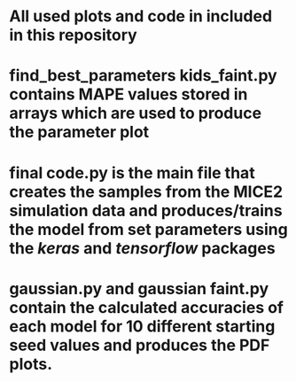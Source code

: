 # All used plots and code in included in this repository

# find_best_parameters kids_faint.py contains MAPE values stored in arrays which are used to produce the parameter plot

# final code.py is the main file that creates the samples from the MICE2 simulation data and produces/trains the model from set parameters using the _keras_ and _tensorflow_ packages

# gaussian.py and gaussian faint.py contain the calculated accuracies of each model for 10 different starting seed values and produces the PDF plots.
